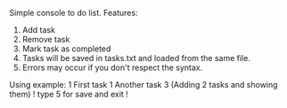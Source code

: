 Simple console to do list.
Features:
1. Add task
2. Remove task
3. Mark task as completed
4. Tasks will be saved in tasks.txt and loaded from the same file.
5. Errors may occur if you don't respect the syntax.

Using example:
1
First task
1
Another task
3
(Adding 2 tasks and showing them)
! type 5 for save and exit !